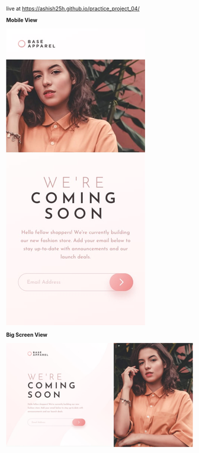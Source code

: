  live at https://ashish25h.github.io/practice_project_04/
 
 
**Mobile View**

![mobile view](./design/mobile-design.jpg)

**Big Screen View**

![big screen](./design/desktop-design.jpg)

